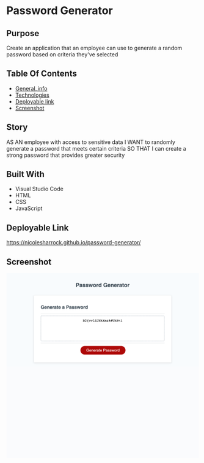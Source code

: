 # Password Generator 

## Purpose
Create an application that an employee can use to generate a random password based on criteria they've selected

## Table Of Contents
* [General_info](#story)
* [Technologies](#built-with)
* [Deployable link](#deployable-link) 
* [Screenshot](#screenshot)


## Story
AS AN employee with access to sensitive data
I WANT to randomly generate a password that meets certain criteria
SO THAT I can create a strong password that provides greater security

## Built With
* Visual Studio Code
* HTML
* CSS
* JavaScript 

## Deployable Link
https://nicolesharrock.github.io/password-generator/

## Screenshot 
![screenshot](develop/screencapture.png)